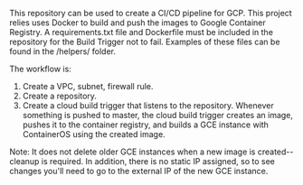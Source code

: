 This repository can be used to create a CI/CD pipeline for GCP. This project relies uses Docker to build and push the images to Google Container Registry. A requirements.txt file and Dockerfile must be included in the repository for the Build Trigger not to fail. Examples of these files can be found in the /helpers/ folder.

The workflow is:

1. Create a VPC, subnet, firewall rule. 
2. Create a repository.
3. Create a cloud build trigger that listens to the repository. Whenever something is pushed to master, the cloud build trigger creates an image, pushes it to the container registry, and builds a GCE instance with ContainerOS using the created image.

Note: It does not delete older GCE instances when a new image is created-- cleanup is required. In addition, there is no static IP assigned, so to see changes you'll need to go to the external IP of the new GCE instance.

